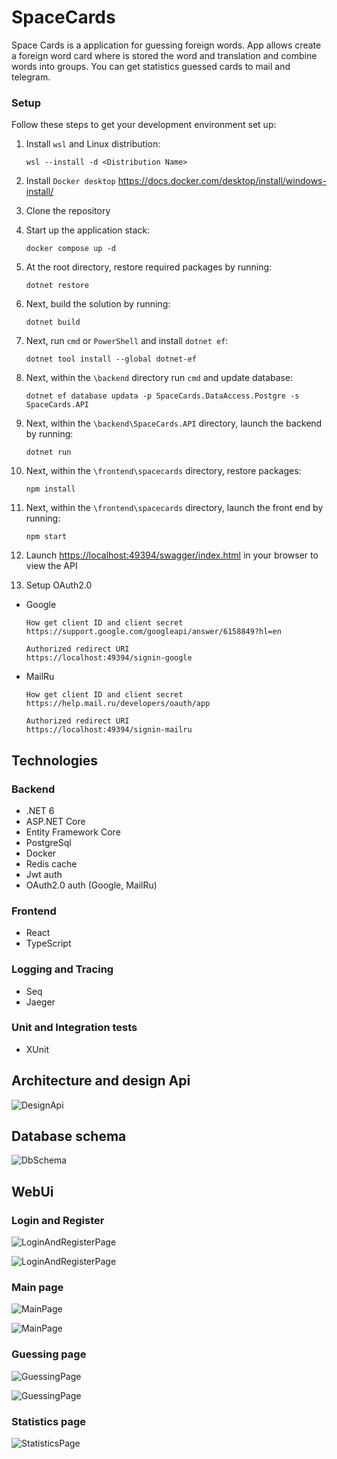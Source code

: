 # SpaceCards

Space Cards is a application for guessing foreign words. App allows create a foreign word card where is stored the word and translation and combine words into groups. You can get statistics guessed cards to mail and telegram.

### Setup

Follow these steps to get your development environment set up:

1. Install `wsl` and Linux distribution:

   ```
   wsl --install -d <Distribution Name>
   ```

2. Install `Docker desktop` https://docs.docker.com/desktop/install/windows-install/

3. Clone the repository

4. Start up the application stack:

   ```
   docker compose up -d
   ```

5. At the root directory, restore required packages by running:
   ```
   dotnet restore
   ```
6. Next, build the solution by running:

   ```
   dotnet build
   ```

7. Next, run `cmd` or `PowerShell` and install `dotnet ef`:

   ```
   dotnet tool install --global dotnet-ef
   ```

8. Next, within the `\backend` directory run `cmd` and update database:

   ```
   dotnet ef database updata -p SpaceCards.DataAccess.Postgre -s SpaceCards.API
   ```

9. Next, within the `\backend\SpaceCards.API` directory, launch the backend by running:

   ```
   dotnet run
   ```

10. Next, within the `\frontend\spacecards` directory, restore packages:

    ```
    npm install
    ```

11. Next, within the `\frontend\spacecards` directory, launch the front end by running:

    ```
    npm start
    ```

12. Launch [https://localhost:49394/swagger/index.html](https://localhost:49394/swagger/index.html) in your browser to view the API

13. Setup OAuth2.0

- Google

  ```
  How get client ID and client secret
  https://support.google.com/googleapi/answer/6158849?hl=en

  Authorized redirect URI
  https://localhost:49394/signin-google
  ```

- MailRu

  ```
  How get client ID and client secret
  https://help.mail.ru/developers/oauth/app

  Authorized redirect URI
  https://localhost:49394/signin-mailru
  ```

## Technologies

### Backend

- .NET 6
- ASP.NET Core
- Entity Framework Core
- PostgreSql
- Docker
- Redis cache
- Jwt auth
- OAuth2.0 auth (Google, MailRu)

### Frontend

- React
- TypeScript

### Logging and Tracing

- Seq
- Jaeger

### Unit and Integration tests

- XUnit

## Architecture and design Api

![DesignApi](https://github.com/IlyaEliseev/SpaceCards/blob/main/Docs/ArchitectureDesignApi.jpg)

## Database schema

![DbSchema](https://github.com/IlyaEliseev/SpaceCards/blob/main/Docs/SpaceCardsDbSchema.jpg)

## WebUi

### Login and Register

![LoginAndRegisterPage](https://github.com/IlyaEliseev/SpaceCards/blob/main/Docs/SpaceCardsLogin.jpg)

![LoginAndRegisterPage](https://github.com/IlyaEliseev/SpaceCards/blob/main/Docs/SpaceCardsRegister.jpg)

### Main page

![MainPage](https://github.com/IlyaEliseev/SpaceCards/blob/main/Docs/SpaceCardsMainPage.jpg)

![MainPage](https://github.com/IlyaEliseev/SpaceCards/blob/main/Docs/SpaceCardsGroupPage.jpg)

### Guessing page

![GuessingPage](https://github.com/IlyaEliseev/SpaceCards/blob/main/Docs/SpaceCardsGuessingPageGuessing.jpg)

![GuessingPage](https://github.com/IlyaEliseev/SpaceCards/blob/main/Docs/SpaceCardsGuessingPageRating.jpg)

### Statistics page

![StatisticsPage](https://github.com/IlyaEliseev/SpaceCards/blob/main/Docs/SpaceCardsStatisticsPage.jpg)
